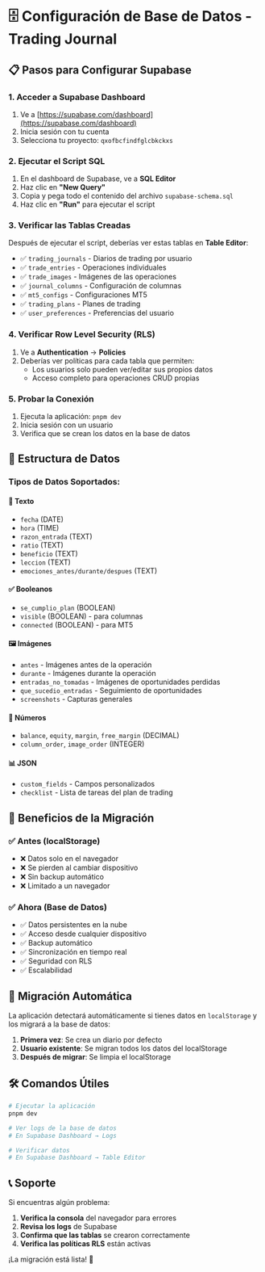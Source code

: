 # 🗄️ Configuración de Base de Datos - Trading Journal

## 📋 Pasos para Configurar Supabase

### 1. **Acceder a Supabase Dashboard**
1. Ve a [https://supabase.com/dashboard](https://supabase.com/dashboard)
2. Inicia sesión con tu cuenta
3. Selecciona tu proyecto: `qxofbcfindfglcbkckxs`

### 2. **Ejecutar el Script SQL**
1. En el dashboard de Supabase, ve a **SQL Editor**
2. Haz clic en **"New Query"**
3. Copia y pega todo el contenido del archivo `supabase-schema.sql`
4. Haz clic en **"Run"** para ejecutar el script

### 3. **Verificar las Tablas Creadas**
Después de ejecutar el script, deberías ver estas tablas en **Table Editor**:

- ✅ `trading_journals` - Diarios de trading por usuario
- ✅ `trade_entries` - Operaciones individuales
- ✅ `trade_images` - Imágenes de las operaciones
- ✅ `journal_columns` - Configuración de columnas
- ✅ `mt5_configs` - Configuraciones MT5
- ✅ `trading_plans` - Planes de trading
- ✅ `user_preferences` - Preferencias del usuario

### 4. **Verificar Row Level Security (RLS)**
1. Ve a **Authentication** → **Policies**
2. Deberías ver políticas para cada tabla que permiten:
   - Los usuarios solo pueden ver/editar sus propios datos
   - Acceso completo para operaciones CRUD propias

### 5. **Probar la Conexión**
1. Ejecuta la aplicación: `pnpm dev`
2. Inicia sesión con un usuario
3. Verifica que se crean los datos en la base de datos

## 🔧 Estructura de Datos

### **Tipos de Datos Soportados:**

#### **📝 Texto**
- `fecha` (DATE)
- `hora` (TIME) 
- `razon_entrada` (TEXT)
- `ratio` (TEXT)
- `beneficio` (TEXT)
- `leccion` (TEXT)
- `emociones_antes/durante/despues` (TEXT)

#### **✅ Booleanos**
- `se_cumplio_plan` (BOOLEAN)
- `visible` (BOOLEAN) - para columnas
- `connected` (BOOLEAN) - para MT5

#### **🖼️ Imágenes**
- `antes` - Imágenes antes de la operación
- `durante` - Imágenes durante la operación  
- `entradas_no_tomadas` - Imágenes de oportunidades perdidas
- `que_sucedio_entradas` - Seguimiento de oportunidades
- `screenshots` - Capturas generales

#### **🔢 Números**
- `balance`, `equity`, `margin`, `free_margin` (DECIMAL)
- `column_order`, `image_order` (INTEGER)

#### **📊 JSON**
- `custom_fields` - Campos personalizados
- `checklist` - Lista de tareas del plan de trading

## 🚀 Beneficios de la Migración

### **✅ Antes (localStorage)**
- ❌ Datos solo en el navegador
- ❌ Se pierden al cambiar dispositivo
- ❌ Sin backup automático
- ❌ Limitado a un navegador

### **✅ Ahora (Base de Datos)**
- ✅ Datos persistentes en la nube
- ✅ Acceso desde cualquier dispositivo
- ✅ Backup automático
- ✅ Sincronización en tiempo real
- ✅ Seguridad con RLS
- ✅ Escalabilidad

## 🔄 Migración Automática

La aplicación detectará automáticamente si tienes datos en `localStorage` y los migrará a la base de datos:

1. **Primera vez**: Se crea un diario por defecto
2. **Usuario existente**: Se migran todos los datos del localStorage
3. **Después de migrar**: Se limpia el localStorage

## 🛠️ Comandos Útiles

```bash
# Ejecutar la aplicación
pnpm dev

# Ver logs de la base de datos
# En Supabase Dashboard → Logs

# Verificar datos
# En Supabase Dashboard → Table Editor
```

## 📞 Soporte

Si encuentras algún problema:

1. **Verifica la consola** del navegador para errores
2. **Revisa los logs** de Supabase
3. **Confirma que las tablas** se crearon correctamente
4. **Verifica las políticas RLS** están activas

¡La migración está lista! 🎉


